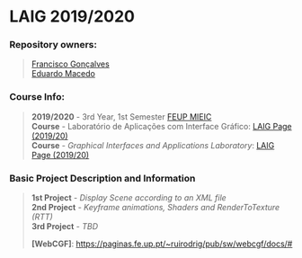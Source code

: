 # LAIG 2019/2020
### Repository owners:
> [Francisco Gonçalves](github.com/kiko-g)\
> [Eduardo Macedo](github.com/EduMacedo99)


### Course Info:
> **2019/2020** - 3rd Year, 1st Semester [FEUP MIEIC](https://sigarra.up.pt/feup/pt/CUR_GERAL.CUR_PLANOS_ESTUDOS_VIEW?pv_plano_id=2496&pv_tipo_cur_sigla=&pv_origem=CUR&pv_ano_lectivo=2019)\
> **Course** - Laboratório de Aplicações com Interface Gráfico: [LAIG Page (2019/20)](https://sigarra.up.pt/feup/pt/ucurr_geral.ficha_uc_view?pv_ocorrencia_id=436446)\
> **Course** - *Graphical Interfaces and Applications Laboratory*: [LAIG Page (2019/20)](https://sigarra.up.pt/feup/pt/ucurr_geral.ficha_uc_view?pv_ocorrencia_id=436446)


### Basic Project Description and Information
> **1st Project** -
> *Display Scene according to an XML file*\
> **2nd Project** -
> *Keyframe animations, Shaders and RenderToTexture (RTT)*\
> **3rd Project** -
> *TBD*
>
> **[WebCGF]**: https://paginas.fe.up.pt/~ruirodrig/pub/sw/webcgf/docs/#